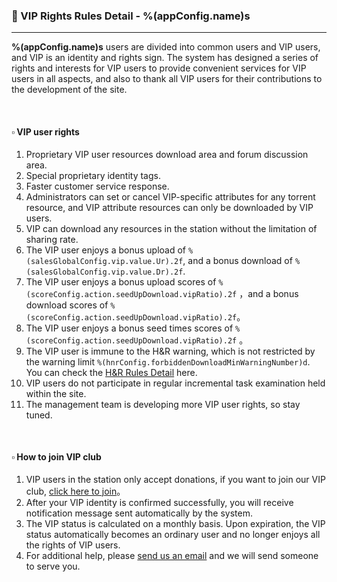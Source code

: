 ### :orange_book: VIP Rights Rules Detail - %(appConfig.name)s
---
**%(appConfig.name)s** users are divided into common users and VIP users, and VIP is an identity and rights sign. The system has designed a series of rights and interests for VIP users to provide convenient services for VIP users in all aspects, and also to thank all VIP users for their contributions to the development of the site.

&emsp;

#### :white_small_square: VIP user rights

1. Proprietary VIP user resources download area and forum discussion area.
1. Special proprietary identity tags.
1. Faster customer service response.
1. Administrators can set or cancel VIP-specific attributes for any torrent resource, and VIP attribute resources can only be downloaded by VIP users.
1. VIP can download any resources in the station without the limitation of sharing rate.
1. The VIP user enjoys a bonus upload of `%(salesGlobalConfig.vip.value.Ur).2f`, and a bonus download of `%(salesGlobalConfig.vip.value.Dr).2f`.
1. The VIP user enjoys a bonus upload scores of `%(scoreConfig.action.seedUpDownload.vipRatio).2f` ，and a bonus download scores of `%(scoreConfig.action.seedUpDownload.vipRatio).2f`。
1. The VIP user enjoys a bonus seed times scores of `%(scoreConfig.action.seedUpDownload.vipRatio).2f` 。
1. The VIP user is immune to the H&R warning, which is not restricted by the warning limit `%(hnrConfig.forbiddenDownloadMinWarningNumber)d`. You can check the [H&R Rules Detail](/about/manual/hnrRules) here.
1. VIP users do not participate in regular incremental task examination held within the site.
1. The management team is developing more VIP user rights, so stay tuned.

&emsp;

#### :white_small_square: How to join VIP club

1. VIP users in the station only accept donations, if you want to join our VIP club, [click here to join](/vip/rules)。
1. After your VIP identity is confirmed successfully, you will receive notification message sent automatically by the system.
1. The VIP status is calculated on a monthly basis. Upon expiration, the VIP status automatically becomes an ordinary user and no longer enjoys all the rights of VIP users.
1. For additional help, please [send us an email](mailto:%(appConfig.admin)s) and we will send someone to serve you.